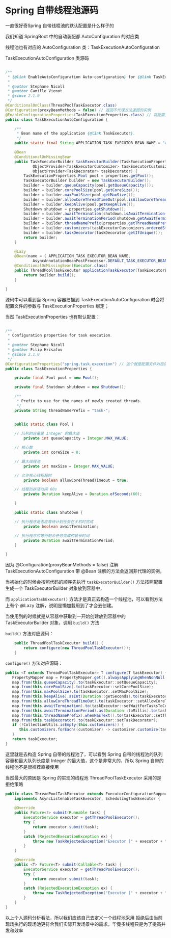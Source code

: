 # Spring 自带线程池源码

一直很好奇Spring 自带线程池的默认配置是什么样子的

我们知道 SpringBoot 中的自动装配都 AutoConfiguration 的对应类

线程池也有对应的 AutoConfiguration 类：TaskExecutionAutoConfiguration

TaskExecutionAutoConfiguration 类源码

```java

/**
 * {@link EnableAutoConfiguration Auto-configuration} for {@link TaskExecutor}.
 *
 * @author Stephane Nicoll
 * @author Camille Vienot
 * @since 2.1.0
 */
@ConditionalOnClass(ThreadPoolTaskExecutor.class)
@Configuration(proxyBeanMethods = false) // 返回不代理方法返回的实例
@EnableConfigurationProperties(TaskExecutionProperties.class) // 将配置文件参数跟TaskExecutionProperties类绑定
public class TaskExecutionAutoConfiguration {

	/**
	 * Bean name of the application {@link TaskExecutor}.
	 */
	public static final String APPLICATION_TASK_EXECUTOR_BEAN_NAME = "applicationTaskExecutor";

	@Bean
	@ConditionalOnMissingBean
	public TaskExecutorBuilder taskExecutorBuilder(TaskExecutionProperties properties,
			ObjectProvider<TaskExecutorCustomizer> taskExecutorCustomizers,
			ObjectProvider<TaskDecorator> taskDecorator) {
		TaskExecutionProperties.Pool pool = properties.getPool();
		TaskExecutorBuilder builder = new TaskExecutorBuilder();
		builder = builder.queueCapacity(pool.getQueueCapacity());
		builder = builder.corePoolSize(pool.getCoreSize());
		builder = builder.maxPoolSize(pool.getMaxSize());
		builder = builder.allowCoreThreadTimeOut(pool.isAllowCoreThreadTimeout());
		builder = builder.keepAlive(pool.getKeepAlive());
		Shutdown shutdown = properties.getShutdown();
		builder = builder.awaitTermination(shutdown.isAwaitTermination());
		builder = builder.awaitTerminationPeriod(shutdown.getAwaitTerminationPeriod());
		builder = builder.threadNamePrefix(properties.getThreadNamePrefix());
		builder = builder.customizers(taskExecutorCustomizers.orderedStream()::iterator);
		builder = builder.taskDecorator(taskDecorator.getIfUnique());
		return builder;
	}

	@Lazy
	@Bean(name = { APPLICATION_TASK_EXECUTOR_BEAN_NAME,
			AsyncAnnotationBeanPostProcessor.DEFAULT_TASK_EXECUTOR_BEAN_NAME })
	@ConditionalOnMissingBean(Executor.class)
	public ThreadPoolTaskExecutor applicationTaskExecutor(TaskExecutorBuilder builder) {
		return builder.build();
	}

}
```

源码中可以看到当 Spring 容器扫描到 TaskExecutionAutoConfiguration 时会将 配置文件的参数与 TaskExecutionProperties 绑定；

当然 TaskExecutionProperties 也有默认配置：

```java

/**
 * Configuration properties for task execution.
 *
 * @author Stephane Nicoll
 * @author Filip Hrisafov
 * @since 2.1.0
 */
@ConfigurationProperties("spring.task.execution") // 这个就是配置文件对应的前缀了
public class TaskExecutionProperties {

	private final Pool pool = new Pool();

	private final Shutdown shutdown = new Shutdown();

	/**
	 * Prefix to use for the names of newly created threads.
	 */
	private String threadNamePrefix = "task-";


	public static class Pool {
    
    // 队列的容量是 Integer 的最大值
		private int queueCapacity = Integer.MAX_VALUE;

    // 核心数 
		private int coreSize = 8;

    // 最大线程池
		private int maxSize = Integer.MAX_VALUE;

    // 允许核心线程超时
		private boolean allowCoreThreadTimeout = true;

    // 线程的存活时间 60s
		private Duration keepAlive = Duration.ofSeconds(60);

	}

	public static class Shutdown {

    // 执行程序是否应等待计划任务在关机时完成
		private boolean awaitTermination;

    // 执行程序应等待剩余任务完成的最长时间
		private Duration awaitTerminationPeriod;
	}

}
```

因为 @Configuration(proxyBeanMethods = false) 注解 TaskExecutionAutoConfiguration 带 @Bean 注解的方法会返回非代理的实例，

当初始化的时候会按照代码的顺序先执行 `taskExecutorBuilder()` 方法按照配置生成一个 TaskExecutorBuilder 对象放到容器中，

而 `applicationTaskExecutor()` 方法才是真正去构造一个线程池，可以看到方法上有个 @Lazy 注解，说明是懒加载用到了才会去创建。

当使用到的时候就是从容器中获取到一开始创建放到容器中的 TaskExecutorBuilder 对象，调用 `build()` 方法

`build()` 方法对应源码：

```java
	public ThreadPoolTaskExecutor build() {
		return configure(new ThreadPoolTaskExecutor());
	}
```

`configure()` 方法对应源码：

```java
public <T extends ThreadPoolTaskExecutor> T configure(T taskExecutor) {
   PropertyMapper map = PropertyMapper.get().alwaysApplyingWhenNonNull();
   map.from(this.queueCapacity).to(taskExecutor::setQueueCapacity);
   map.from(this.corePoolSize).to(taskExecutor::setCorePoolSize);
   map.from(this.maxPoolSize).to(taskExecutor::setMaxPoolSize);
   map.from(this.keepAlive).asInt(Duration::getSeconds).to(taskExecutor::setKeepAliveSeconds);
   map.from(this.allowCoreThreadTimeOut).to(taskExecutor::setAllowCoreThreadTimeOut);
   map.from(this.awaitTermination).to(taskExecutor::setWaitForTasksToCompleteOnShutdown);
   map.from(this.awaitTerminationPeriod).as(Duration::toMillis).to(taskExecutor::setAwaitTerminationMillis);
   map.from(this.threadNamePrefix).whenHasText().to(taskExecutor::setThreadNamePrefix);
   map.from(this.taskDecorator).to(taskExecutor::setTaskDecorator);
   if (!CollectionUtils.isEmpty(this.customizers)) {
      this.customizers.forEach((customizer) -> customizer.customize(taskExecutor));
   }
   return taskExecutor;
}
```

这里就是去构造 Spring 自带的线程池了，可以看到 Spring 自带的线程池的队列容量和最大队列长度是 Integer 的最大值，这个是非常大的，所以 Spring 自带的线程池不是很推荐直接使用

当然最大的原因是 Spring 的实现的线程池 ThreadPoolTaskExecutor 采用的是拒绝策略

```java
public class ThreadPoolTaskExecutor extends ExecutorConfigurationSupport
    implements AsyncListenableTaskExecutor, SchedulingTaskExecutor {
  
	@Override
	public Future<?> submit(Runnable task) {
		ExecutorService executor = getThreadPoolExecutor();
		try {
			return executor.submit(task);
		}
		catch (RejectedExecutionException ex) {
			throw new TaskRejectedException("Executor [" + executor + "] did not accept task: " + task, ex);
		}
	}

	@Override
	public <T> Future<T> submit(Callable<T> task) {
		ExecutorService executor = getThreadPoolExecutor();
		try {
			return executor.submit(task);
		}
		catch (RejectedExecutionException ex) {
			throw new TaskRejectedException("Executor [" + executor + "] did not accept task: " + task, ex);
		}
	}
}
```

以上个人源码分析看法，所以我们应该自己去定义一个线程池采用 拒绝后由当前现场执行的现场池更符合我们实际开发场景中的需求，毕竟多线程只是为了提高并发和效率